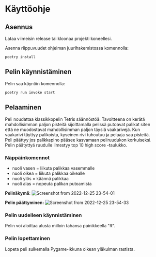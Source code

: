 # Käyttöohje

## Asennus

Lataa viimeisin release tai kloonaa projekti koneellesi.

Asenna riippuvuudet ohjelman juurihakemistossa komennolla:
```
poetry install
```
## Pelin käynnistäminen

Pelin saa käyntiin komennolla:
```
poetry run invoke start
```

## Pelaaminen

Peli noudattaa klassikkopelin Tetris säännöstöä. Tavoitteena on kerätä mahdollisimman paljon pisteitä sijoittamalla pelissä putoavat palikat siten että ne muodostavat mahdollisimman paljon täysiä vaakarivejä. Kun vaakarivi täyttyy palikoista, kyseinen rivi tuhoutuu ja pelaaja saa pisteitä. Peli päättyy jos palikkapino pääsee kasvamaan peliruudukon korkuiseksi. Pelin päätyttyä ruudulle ilmestyy top 10 high score -taulukko.

### Näppäinkomennot

- nuoli vasen = liikuta palikkaa vasemmalle
- nuoli oikea = liikuta palikkaa oikealle
- nuoli ylös = käännä palikkaa
- nuoli alas = nopeuta palikan putoamista

**Pelinäkymä:**
![Screenshot from 2022-12-25 23-54-01](https://user-images.githubusercontent.com/96269683/209482865-6f644341-b4fe-4d64-8b07-6f36d612df05.png)

**Pelin päättyminen:**
![Screenshot from 2022-12-25 23-54-33](https://user-images.githubusercontent.com/96269683/209482868-5e4f4aa4-1ffa-46c6-ac7b-b68452348493.png)

### Pelin uudelleen käynnistäminen

Pelin voi aloittaa alusta milloin tahansa painikkeella "R".

### Pelin lopettaminen

Lopeta peli sulkemalla Pygame-ikkuna oikean yläkulman rastista.

